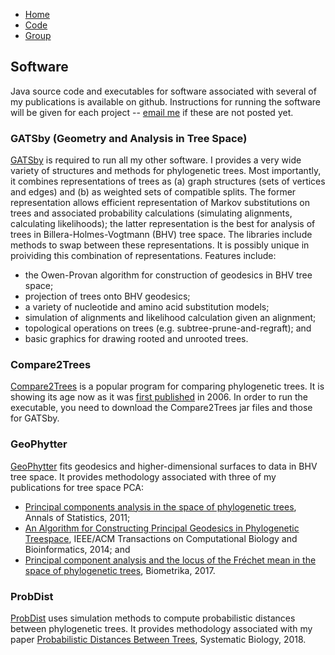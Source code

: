 <link rel="stylesheet" type="text/css" href="/css/main.css">
<meta name="keywords" content="Tom Nye; probability; statistics; Newcastle; geometry; phylogenetics; phylogenetic tree;">

<div class="topnav">
<ul>
  <li style="display:none;"></li>
  <li><a href="index.html">Home</a></li>
  <li><a href="code.html">Code</a></li>
  <li><a href="group.html">Group</a></li>
</ul>
</div>


## Software

Java source code and executables for software associated with several of my publications is available on github. 
Instructions for running the software will be given for each project -- [email me](mailto:tom.nye@ncl.ac.uk) if these are not posted yet. 


### GATSby (Geometry and Analysis in Tree Space)

[GATSby](https://github.com/tomnye/GATSby) is required to run all my other software. 
I provides a very wide variety of structures and methods for phylogenetic trees. 
Most importantly, it combines representations of trees as (a) graph structures (sets of vertices and edges) and (b) as weighted sets of compatible splits. 
The former representation allows efficient representation of Markov substitutions on trees and associated probability calculations (simulating alignments, calculating likelihoods); 
the latter representation is the best for analysis of trees in Billera-Holmes-Vogtmann (BHV) tree space. 
The libraries include methods to swap between these representations. 
It is possibly unique in proividing this combination of representations. 
Features include:

* the Owen-Provan algorithm for construction of geodesics in BHV tree space;
* projection of trees onto BHV geodesics;
* a variety of nucleotide and amino acid substitution models; 
* simulation of alignments and likelihood calculation given an alignment;
* topological operations on trees (e.g. subtree-prune-and-regraft); and
* basic graphics for drawing rooted and unrooted trees.


### Compare2Trees

[Compare2Trees](https://github.com/tomnye/Compare2Trees) is a popular program for comparing phylogenetic trees. 
It is showing its age now as it was [first published](https://academic.oup.com/bioinformatics/article/22/1/117/217975) in 2006. 
In order to run the executable, you need to download the Compare2Trees jar files and those for GATSby. 


### GeoPhytter

[GeoPhytter](https://github.com/tomnye/GeoPhytter) fits geodesics and higher-dimensional surfaces to data in BHV tree space. 
It provides methodology associated with three of my publications for tree space PCA:

* [Principal components analysis in the space of phylogenetic trees](https://projecteuclid.org/journals/annals-of-statistics/volume-39/issue-5/Principal-components-analysis-in-the-space-of-phylogenetic-trees/10.1214/11-AOS915.pdf), Annals of Statistics, 2011;
* [An Algorithm for Constructing Principal Geodesics in Phylogenetic Treespace](https://ieeexplore.ieee.org/abstract/document/6755452), IEEE/ACM Transactions on Computational Biology and Bioinformatics, 2014; and
* [Principal component analysis and the locus of the Fréchet mean in the space of phylogenetic trees](https://academic.oup.com/biomet/article/104/4/901/4259146), Biometrika, 2017.


### ProbDist

[ProbDist](https://github.com/tomnye/ProbDist) uses simulation methods to compute probabilistic distances between phylogenetic trees. 
It provides methodology associated with my paper [Probabilistic Distances Between Trees](https://academic.oup.com/sysbio/article/67/2/320/4344841?login=false), Systematic Biology, 2018.

